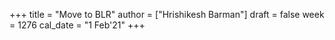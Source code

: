 +++
title = "Move to BLR"
author = ["Hrishikesh Barman"]
draft = false
week = 1276
cal_date = "1 Feb'21"
+++
